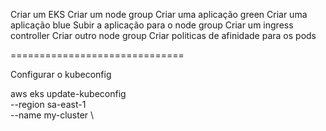 Criar um EKS
Criar um node group
Criar uma aplicação green
Criar uma aplicação blue
Subir a aplicação para o node group
Criar um ingress controller
Criar outro node group
Criar politicas de afinidade para os pods

==============================

Configurar o kubeconfig

aws eks update-kubeconfig \
    --region sa-east-1 \
    --name my-cluster \